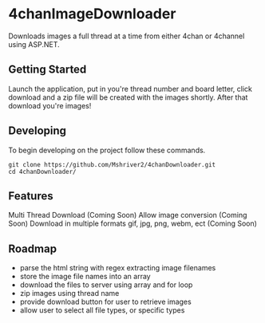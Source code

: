 # 4chanImageDownloader
Downloads images a full thread at a time from either 4chan or 4channel using ASP.NET.

## Getting Started
Launch the application, put in you're thread number and board letter, click download and a zip file will be created with the images shortly. After that download you're images!

## Developing

To begin developing on the project follow these commands.

```shell
git clone https://github.com/Mshriver2/4chanDownloader.git
cd 4chanDownloader/
```

## Features
Multi Thread Download (Coming Soon)
Allow image conversion (Coming Soon)
Download in multiple formats gif, jpg, png, webm, ect (Coming Soon)

## Roadmap
* parse the html string with regex extracting image filenames
* store the image file names into an array
* download the files to server using array and for loop
* zip images using thread name
* provide download button for user to retrieve images
* allow user to select all file types, or specific types
